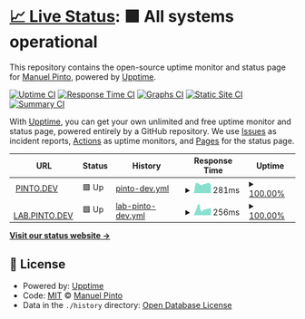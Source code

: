 # [📈 Live Status](https://status.pinto.dev): <!--live status--> **🟩 All systems operational**

This repository contains the open-source uptime monitor and status page for [Manuel Pinto](manuel.pinto.dev), powered by [Upptime](https://github.com/upptime/upptime).

[![Uptime CI](https://github.com/P1N2O/dev-pinto-status/workflows/Uptime%20CI/badge.svg)](https://github.com/P1N2O/dev-pinto-status/actions?query=workflow%3A%22Uptime+CI%22)
[![Response Time CI](https://github.com/P1N2O/dev-pinto-status/workflows/Response%20Time%20CI/badge.svg)](https://github.com/P1N2O/dev-pinto-status/actions?query=workflow%3A%22Response+Time+CI%22)
[![Graphs CI](https://github.com/P1N2O/dev-pinto-status/workflows/Graphs%20CI/badge.svg)](https://github.com/P1N2O/dev-pinto-status/actions?query=workflow%3A%22Graphs+CI%22)
[![Static Site CI](https://github.com/P1N2O/dev-pinto-status/workflows/Static%20Site%20CI/badge.svg)](https://github.com/P1N2O/dev-pinto-status/actions?query=workflow%3A%22Static+Site+CI%22)
[![Summary CI](https://github.com/P1N2O/dev-pinto-status/workflows/Summary%20CI/badge.svg)](https://github.com/P1N2O/dev-pinto-status/actions?query=workflow%3A%22Summary+CI%22)

With [Upptime](https://upptime.js.org), you can get your own unlimited and free uptime monitor and status page, powered entirely by a GitHub repository. We use [Issues](https://github.com/P1N2O/dev-pinto-status/issues) as incident reports, [Actions](https://github.com/P1N2O/dev-pinto-status/actions) as uptime monitors, and [Pages](https://status.pinto.dev) for the status page.

<!--start: status pages-->
<!-- This summary is generated by Upptime (https://github.com/upptime/upptime) -->
<!-- Do not edit this manually, your changes will be overwritten -->
<!-- prettier-ignore -->
| URL | Status | History | Response Time | Uptime |
| --- | ------ | ------- | ------------- | ------ |
| <img alt="" src="https://favicons.githubusercontent.com/pinto.dev" height="13"> [PINTO.DEV](https://pinto.dev) | 🟩 Up | [pinto-dev.yml](https://github.com/P1N2O/dev-pinto-status/commits/HEAD/history/pinto-dev.yml) | <details><summary><img alt="Response time graph" src="./graphs/pinto-dev/response-time-week.png" height="20"> 281ms</summary><br><a href="https://status.pinto.dev/history/pinto-dev"><img alt="Response time 421" src="https://img.shields.io/endpoint?url=https%3A%2F%2Fraw.githubusercontent.com%2FP1N2O%2Fdev-pinto-status%2FHEAD%2Fapi%2Fpinto-dev%2Fresponse-time.json"></a><br><a href="https://status.pinto.dev/history/pinto-dev"><img alt="24-hour response time 255" src="https://img.shields.io/endpoint?url=https%3A%2F%2Fraw.githubusercontent.com%2FP1N2O%2Fdev-pinto-status%2FHEAD%2Fapi%2Fpinto-dev%2Fresponse-time-day.json"></a><br><a href="https://status.pinto.dev/history/pinto-dev"><img alt="7-day response time 281" src="https://img.shields.io/endpoint?url=https%3A%2F%2Fraw.githubusercontent.com%2FP1N2O%2Fdev-pinto-status%2FHEAD%2Fapi%2Fpinto-dev%2Fresponse-time-week.json"></a><br><a href="https://status.pinto.dev/history/pinto-dev"><img alt="30-day response time 351" src="https://img.shields.io/endpoint?url=https%3A%2F%2Fraw.githubusercontent.com%2FP1N2O%2Fdev-pinto-status%2FHEAD%2Fapi%2Fpinto-dev%2Fresponse-time-month.json"></a><br><a href="https://status.pinto.dev/history/pinto-dev"><img alt="1-year response time 421" src="https://img.shields.io/endpoint?url=https%3A%2F%2Fraw.githubusercontent.com%2FP1N2O%2Fdev-pinto-status%2FHEAD%2Fapi%2Fpinto-dev%2Fresponse-time-year.json"></a></details> | <details><summary><a href="https://status.pinto.dev/history/pinto-dev">100.00%</a></summary><a href="https://status.pinto.dev/history/pinto-dev"><img alt="All-time uptime 100.00%" src="https://img.shields.io/endpoint?url=https%3A%2F%2Fraw.githubusercontent.com%2FP1N2O%2Fdev-pinto-status%2FHEAD%2Fapi%2Fpinto-dev%2Fuptime.json"></a><br><a href="https://status.pinto.dev/history/pinto-dev"><img alt="24-hour uptime 100.00%" src="https://img.shields.io/endpoint?url=https%3A%2F%2Fraw.githubusercontent.com%2FP1N2O%2Fdev-pinto-status%2FHEAD%2Fapi%2Fpinto-dev%2Fuptime-day.json"></a><br><a href="https://status.pinto.dev/history/pinto-dev"><img alt="7-day uptime 100.00%" src="https://img.shields.io/endpoint?url=https%3A%2F%2Fraw.githubusercontent.com%2FP1N2O%2Fdev-pinto-status%2FHEAD%2Fapi%2Fpinto-dev%2Fuptime-week.json"></a><br><a href="https://status.pinto.dev/history/pinto-dev"><img alt="30-day uptime 100.00%" src="https://img.shields.io/endpoint?url=https%3A%2F%2Fraw.githubusercontent.com%2FP1N2O%2Fdev-pinto-status%2FHEAD%2Fapi%2Fpinto-dev%2Fuptime-month.json"></a><br><a href="https://status.pinto.dev/history/pinto-dev"><img alt="1-year uptime 100.00%" src="https://img.shields.io/endpoint?url=https%3A%2F%2Fraw.githubusercontent.com%2FP1N2O%2Fdev-pinto-status%2FHEAD%2Fapi%2Fpinto-dev%2Fuptime-year.json"></a></details>
| <img alt="" src="https://favicons.githubusercontent.com/lab.pinto.dev" height="13"> [LAB.PINTO.DEV](https://lab.pinto.dev) | 🟩 Up | [lab-pinto-dev.yml](https://github.com/P1N2O/dev-pinto-status/commits/HEAD/history/lab-pinto-dev.yml) | <details><summary><img alt="Response time graph" src="./graphs/lab-pinto-dev/response-time-week.png" height="20"> 256ms</summary><br><a href="https://status.pinto.dev/history/lab-pinto-dev"><img alt="Response time 209" src="https://img.shields.io/endpoint?url=https%3A%2F%2Fraw.githubusercontent.com%2FP1N2O%2Fdev-pinto-status%2FHEAD%2Fapi%2Flab-pinto-dev%2Fresponse-time.json"></a><br><a href="https://status.pinto.dev/history/lab-pinto-dev"><img alt="24-hour response time 286" src="https://img.shields.io/endpoint?url=https%3A%2F%2Fraw.githubusercontent.com%2FP1N2O%2Fdev-pinto-status%2FHEAD%2Fapi%2Flab-pinto-dev%2Fresponse-time-day.json"></a><br><a href="https://status.pinto.dev/history/lab-pinto-dev"><img alt="7-day response time 256" src="https://img.shields.io/endpoint?url=https%3A%2F%2Fraw.githubusercontent.com%2FP1N2O%2Fdev-pinto-status%2FHEAD%2Fapi%2Flab-pinto-dev%2Fresponse-time-week.json"></a><br><a href="https://status.pinto.dev/history/lab-pinto-dev"><img alt="30-day response time 267" src="https://img.shields.io/endpoint?url=https%3A%2F%2Fraw.githubusercontent.com%2FP1N2O%2Fdev-pinto-status%2FHEAD%2Fapi%2Flab-pinto-dev%2Fresponse-time-month.json"></a><br><a href="https://status.pinto.dev/history/lab-pinto-dev"><img alt="1-year response time 209" src="https://img.shields.io/endpoint?url=https%3A%2F%2Fraw.githubusercontent.com%2FP1N2O%2Fdev-pinto-status%2FHEAD%2Fapi%2Flab-pinto-dev%2Fresponse-time-year.json"></a></details> | <details><summary><a href="https://status.pinto.dev/history/lab-pinto-dev">100.00%</a></summary><a href="https://status.pinto.dev/history/lab-pinto-dev"><img alt="All-time uptime 100.00%" src="https://img.shields.io/endpoint?url=https%3A%2F%2Fraw.githubusercontent.com%2FP1N2O%2Fdev-pinto-status%2FHEAD%2Fapi%2Flab-pinto-dev%2Fuptime.json"></a><br><a href="https://status.pinto.dev/history/lab-pinto-dev"><img alt="24-hour uptime 100.00%" src="https://img.shields.io/endpoint?url=https%3A%2F%2Fraw.githubusercontent.com%2FP1N2O%2Fdev-pinto-status%2FHEAD%2Fapi%2Flab-pinto-dev%2Fuptime-day.json"></a><br><a href="https://status.pinto.dev/history/lab-pinto-dev"><img alt="7-day uptime 100.00%" src="https://img.shields.io/endpoint?url=https%3A%2F%2Fraw.githubusercontent.com%2FP1N2O%2Fdev-pinto-status%2FHEAD%2Fapi%2Flab-pinto-dev%2Fuptime-week.json"></a><br><a href="https://status.pinto.dev/history/lab-pinto-dev"><img alt="30-day uptime 100.00%" src="https://img.shields.io/endpoint?url=https%3A%2F%2Fraw.githubusercontent.com%2FP1N2O%2Fdev-pinto-status%2FHEAD%2Fapi%2Flab-pinto-dev%2Fuptime-month.json"></a><br><a href="https://status.pinto.dev/history/lab-pinto-dev"><img alt="1-year uptime 100.00%" src="https://img.shields.io/endpoint?url=https%3A%2F%2Fraw.githubusercontent.com%2FP1N2O%2Fdev-pinto-status%2FHEAD%2Fapi%2Flab-pinto-dev%2Fuptime-year.json"></a></details>

<!--end: status pages-->

[**Visit our status website →**](https://status.pinto.dev)

## 📄 License

- Powered by: [Upptime](https://github.com/upptime/upptime)
- Code: [MIT](./LICENSE) © [Manuel Pinto](manuel.pinto.dev)
- Data in the `./history` directory: [Open Database License](https://opendatacommons.org/licenses/odbl/1-0/)
